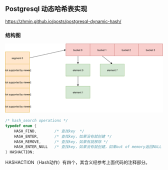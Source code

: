 
## Postgresql 动态哈希表实现

https://zhmin.github.io/posts/postgresql-dynamic-hash/

### 结构图

![](d0010.svg)

```c
/* hash_search operations */
typedef enum {
    HASH_FIND,        /* 查找key  */
    HASH_ENTER,       /* 查找key，如果没有就创建 */
    HASH_REMOVE,      /* 查找key，如果有就移除 */
    HASH_ENTER_NULL   /* 查找key，如果没有就创建，如果out of memory返回NULL */
} HASHACTION;
```
HASHACTION（Hash动作）有四个，其含义经参考上面代码的注释部分。
 
